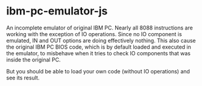 # ibm-pc-emulator-js
An incomplete emulator of original IBM PC. Nearly all 8088 instructions are working with the exception of IO operations. Since no IO component is emulated, IN and OUT options are doing effectively nothing. This also cause the original IBM PC BIOS code, which is by default loaded and executed in the emulator, to misbehave when it tries to check IO components that was inside the original PC.

But you should be able to load your own code (without IO operations) and see its result. 
